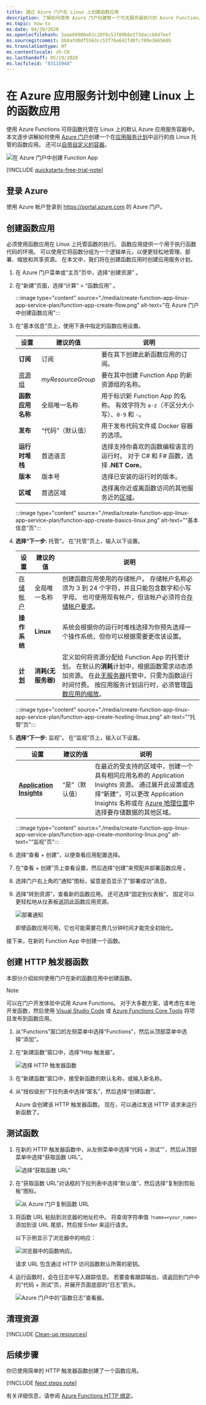 ```yaml
---
title: 通过 Azure 门户在 Linux 上创建函数应用
description: 了解如何使用 Azure 门户创建第一个可无服务器执行的 Azure Function。
ms.topic: how-to
ms.date: 04/29/2020
ms.openlocfilehash: 5aae60900a61c28f6c53f89b8e273daccb047eef
ms.sourcegitcommit: bb0afd0df5563cc53f76a642fd8fc709e366568b
ms.translationtype: HT
ms.contentlocale: zh-CN
ms.lasthandoff: 05/19/2020
ms.locfileid: "83115948"
---
```

# <a name="create-a-function-app-on-linux-in-an-azure-app-service-plan"></a>在 Azure 应用服务计划中创建 Linux 上的函数应用

使用 Azure Functions 可将函数托管在 Linux 上的默认 Azure 应用服务容器中。 本文逐步讲解如何使用 [Azure 门户](https://portal.azure.com)创建一个在[应用服务计划](functions-scale.md#app-service-plan)中运行的由 Linux 托管的函数应用。 还可以[自带自定义的容器](functions-create-function-linux-custom-image.md)。

![在 Azure 门户中创建 Function App](./media/create-function-app-linux-app-service-plan/function-app-in-portal-editor.png)

[!INCLUDE [quickstarts-free-trial-note](../../includes/quickstarts-free-trial-note.md)]

## <a name="sign-in-to-azure"></a>登录 Azure

使用 Azure 帐户登录到 <https://portal.azure.com> 的 Azure 门户。

## <a name="create-a-function-app"></a>创建函数应用

必须使用函数应用在 Linux 上托管函数的执行。 函数应用提供一个用于执行函数代码的环境。 可以使用它将函数分组为一个逻辑单元，以便更轻松地管理、部署、缩放和共享资源。 在本文中，我们将在创建函数应用时创建应用服务计划。

1. 在 Azure 门户菜单或“主页”页中，选择“创建资源” 。

1. 在“新建”页面，选择“计算” > “函数应用”  。

    :::image type="content" source="./media/create-function-app-linux-app-service-plan/function-app-create-flow.png" alt-text="在 Azure 门户中创建函数应用":::

1. 在“基本信息”页上，使用下表中指定的函数应用设置。

    | 设置      | 建议的值  | 说明 |
    | ------------ | ---------------- | ----------- |
    | **订阅** | 订阅 | 要在其下创建此新函数应用的订阅。 |
    | [资源组](../azure-resource-manager/management/overview.md) |  *myResourceGroup* | 要在其中创建 Function App 的新资源组的名称。 |
    | **函数应用名称** | 全局唯一名称 | 用于标识新 Function App 的名称。 有效字符为 `a-z`（不区分大小写）、`0-9` 和 `-`。  |
    |**发布**| “代码”（默认值） | 用于发布代码文件或 Docker 容器的选项。 |
    | **运行时堆栈** | 首选语言 | 选择支持你喜欢的函数编程语言的运行时。 对于 C# 和 F# 函数，选择 **.NET Core**。 |
    |**版本**| 版本号 | 选择已安装的运行时的版本。  |
    |**区域**| 首选区域 | 选择离你近或离函数访问的其他服务近的[区域](https://azure.microsoft.com/regions/)。 |

    :::image type="content" source="./media/create-function-app-linux-app-service-plan/function-app-create-basics-linux.png" alt-text="“基本信息”页":::

1. **选择“下一步:** 托管”。 在“托管”页上，输入以下设置。

    | 设置      | 建议的值  | 说明 |
    | ------------ | ---------------- | ----------- |
    | [存储帐户](../storage/common/storage-account-create.md) |  全局唯一名称 |  创建函数应用使用的存储帐户。 存储帐户名称必须为 3 到 24 个字符，并且只能包含数字和小写字母。 也可使用现有帐户，但该帐户必须符合[存储帐户要求](../azure-functions/functions-scale.md#storage-account-requirements)。 |
    |**操作系统**| **Linux** | 系统会根据你的运行时堆栈选择为你预先选择一个操作系统，但你可以根据需要更改该设置。 |
    | **[计划](../azure-functions/functions-scale.md)** | **消耗(无服务器)** | 定义如何将资源分配给 Function App 的托管计划。 在默认的**消耗**计划中，根据函数需求动态添加资源。 在此[无服务器](https://azure.microsoft.com/overview/serverless-computing/)托管中，只需为函数运行时间付费。 按应用服务计划运行时，必须管理[函数应用的缩放](../azure-functions/functions-scale.md)。  |

    :::image type="content" source="./media/create-function-app-linux-app-service-plan/function-app-create-hosting-linux.png" alt-text="“托管”页":::

1. **选择“下一步:** 监视”。 在“监视”页上，输入以下设置。

    | 设置      | 建议的值  | 说明 |
    | ------------ | ---------------- | ----------- |
    | **[Application Insights](../azure-functions/functions-monitoring.md)** | “是”（默认值） | 在最近的受支持的区域中，创建一个具有相同应用名称的 Application Insights 资源。 通过展开此设置或选择“新建”，可以更改 Application Insights 名称或在 [Azure 地理位置](https://azure.microsoft.com/global-infrastructure/geographies/)中选择要存储数据的其他区域。 |

   :::image type="content" source="./media/create-function-app-linux-app-service-plan/function-app-create-monitoring-linux.png" alt-text="“监视”页":::

1. 选择“查看 + 创建”，以便查看应用配置选择。

1. 在“查看 + 创建”页上查看设置，然后选择“创建”来预配并部署函数应用 。

1. 选择门户右上角的“通知”图标，留意是否显示了“部署成功”消息。 

1. 选择“转到资源”，查看新的函数应用。 还可选择“固定到仪表板”。 固定可以更轻松地从仪表板返回此函数应用资源。

    ![部署通知](./media/create-function-app-linux-app-service-plan/function-app-create-notification2.png)

    即使函数应用可用，它也可能需要花费几分钟时间才能完全初始化。

接下来，在新的 Function App 中创建一个函数。

## <a name="create-an-http-trigger-function"></a><a name="create-function"></a>创建 HTTP 触发器函数

本部分介绍如何使用门户在新的函数应用中创建函数。

> [!NOTE]
> 可以在门户开发体验中试用 Azure Functions。 对于大多数方案，请考虑在本地开发函数，然后使用 [Visual Studio Code](functions-create-first-function-vs-code.md#create-an-azure-functions-project) 或 [Azure Functions Core Tools](functions-run-local.md#create-a-local-functions-project) 将项目发布到函数应用。  

1. 从“Functions”窗口的左侧菜单中选择“Functions”，然后从顶部菜单中选择“添加”。 
 
1. 在“新建函数”窗口中，选择“Http 触发器”。

    ![选择 HTTP 触发器函数](./media/create-function-app-linux-app-service-plan/function-app-select-http-trigger.png)

1. 在“新建函数”窗口中，接受新函数的默认名称，或输入新名称。 

1. 从“授权级别”下拉列表中选择“匿名”，然后选择“创建函数”。

    Azure 会创建该 HTTP 触发器函数。 现在，可以通过发送 HTTP 请求来运行新函数了。

## <a name="test-the-function"></a>测试函数

1. 在新的 HTTP 触发器函数中，从左侧菜单中选择“代码 + 测试”"，然后从顶部菜单中选择“获取函数 URL”。

    ![选择“获取函数 URL”](./media/create-function-app-linux-app-service-plan/function-app-select-get-function-url.png)

1. 在“获取函数 URL”对话框的下拉列表中选择“默认值”，然后选择“复制到剪贴板”图标。 

    ![从 Azure 门户复制函数 URL](./media/create-function-app-linux-app-service-plan/function-app-develop-tab-testing.png)

1. 将函数 URL 粘贴到浏览器的地址栏中。 将查询字符串值 `?name=<your_name>` 添加到该 URL 尾部，然后按 Enter 来运行请求。 

    以下示例显示了浏览器中的响应：

    ![浏览器中的函数响应。](./media/create-function-app-linux-app-service-plan/function-app-browser-testing.png)

    请求 URL 包含通过 HTTP 访问函数默认所需的密钥。

1. 运行函数时，会在日志中写入跟踪信息。 若要查看跟踪输出，请返回到门户中的“代码 + 测试”页，并展开页面底部的“日志”箭头。

   ![Azure 门户中的“函数日志”查看器。](./media/create-function-app-linux-app-service-plan/function-view-logs.png)

## <a name="clean-up-resources"></a>清理资源

[!INCLUDE [Clean-up resources](../../includes/functions-quickstart-cleanup.md)]

## <a name="next-steps"></a>后续步骤

你已使用简单的 HTTP 触发器函数创建了一个函数应用。  

[!INCLUDE [Next steps note](../../includes/functions-quickstart-next-steps.md)]

有关详细信息，请参阅 [Azure Functions HTTP 绑定](functions-bindings-http-webhook.md)。
